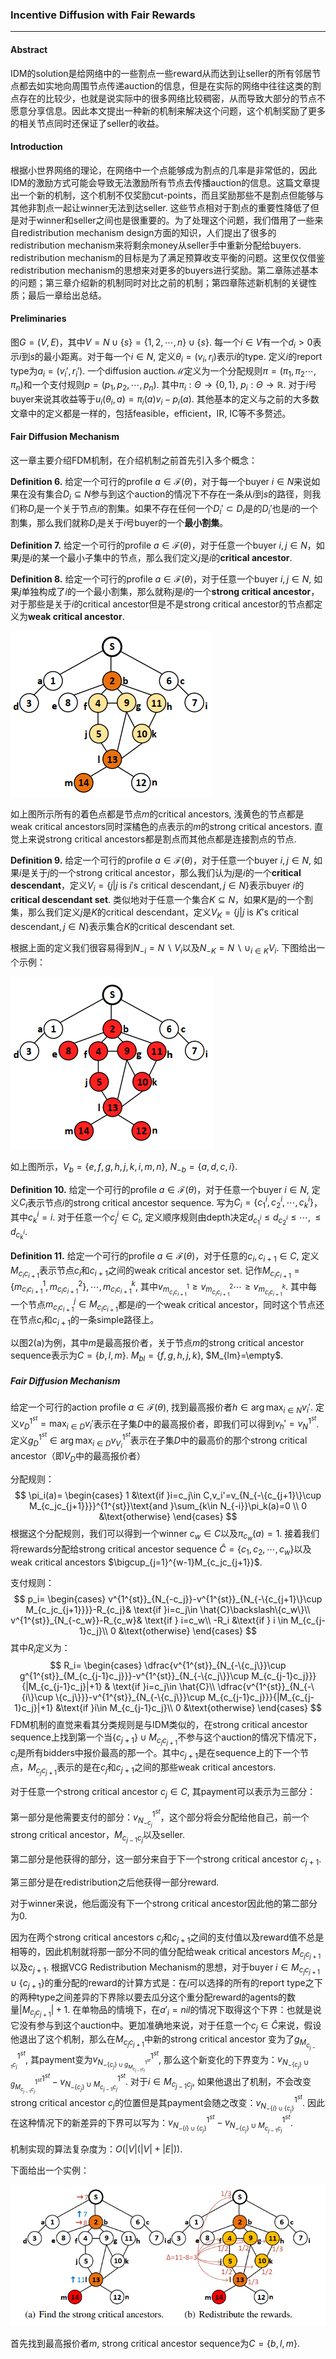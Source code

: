 ### Incentive Diffusion with Fair Rewards

---

#### Abstract

IDM的solution是给网络中的一些割点一些reward从而达到让seller的所有邻居节点都去如实地向周围节点传递auction的信息，但是在实际的网络中往往这类的割点存在的比较少，也就是说实际中的很多网络比较稠密，从而导致大部分的节点不愿意分享信息。因此本文提出一种新的机制来解决这个问题，这个机制奖励了更多的相关节点同时还保证了seller的收益。

#### Introduction

根据小世界网络的理论，在网络中一个点能够成为割点的几率是非常低的，因此IDM的激励方式可能会导致无法激励所有节点去传播auction的信息。这篇文章提出一个新的机制，这个机制不仅奖励cut-points，而且奖励那些不是割点但能够与其他非割点一起让winner无法到达seller. 这些节点相对于割点的重要性降低了但是对于winner和seller之间也是很重要的。为了处理这个问题，我们借用了一些来自redistribution mechanism design方面的知识，人们提出了很多的redistribution mechanism来将剩余money从seller手中重新分配给buyers. redistribution mechanism的目标是为了满足预算收支平衡的问题。这里仅仅借鉴redistribution mechanism的思想来对更多的buyers进行奖励。第二章陈述基本的问题；第三章介绍新的机制同时对比之前的机制；第四章陈述新机制的关键性质；最后一章给出总结。

#### Preliminaries

图$G=(V,E)$，其中$V=N\cup\{s\}=\{1,2,\cdots,n\}\cup\{s\}$. 每一个$i\in V$有一个$d_i>0$表示$i$到$s$的最小距离。对于每一个$i\in N$, 定义$\theta_i=(v_i,r_i)$表示$i$的type. 定义$i$的report type为$a_i=(v_i',r_i')$.  一个diffusion auction$\mathcal{M}$定义为一个分配规则$\pi=(\pi_1,\pi_2\cdots,\pi_n)$和一个支付规则$p=(p_1,p_2,\cdots,p_n)$. 其中$\pi_i:\Theta\rightarrow\{0,1\}$, $p_i: \Theta\rightarrow \mathbb{R}$. 对于$i$号buyer来说其收益等于$u_i(\theta_i,a)=\pi_i(a)v_i-p_i(a)$. 其他基本的定义与之前的大多数文章中的定义都是一样的，包括feasible，efficient，IR, IC等不多赘述。

#### Fair Diffusion Mechanism

这一章主要介绍FDM机制，在介绍机制之前首先引入多个概念：

**Definition 6.** 给定一个可行的profile $a\in \mathcal{F}(\theta)$，对于每一个buyer $i\in N$来说如果在没有集合$D_i\subseteq N$参与到这个auction的情况下不存在一条从$i$到$s$的路径，则我们称$D_i$是一个关于节点$i$的割集。如果不存在任何一个$D_i'\subset D_i$是的$D_i'$也是$i$的一个割集，那么我们就称$D_i$是关于$i$号buyer的一个**最小割集**。 

**Definition 7.** 给定一个可行的profile $a\in \mathcal{F}(\theta)$，对于任意一个buyer $i,j\in N$，如果$j$是$i$的某一个最小子集中的节点，那么我们定义$j$是$i$的**critical ancestor**.

**Definition 8.** 给定一个可行的profile $a\in \mathcal{F}(\theta)$，对于任意一个buyer $i,j\in N$, 如果$j$单独构成了$i$的一个最小割集，那么就称$j$是$i$的一个**strong critical ancestor**，对于那些是关于$i$的critical ancestor但是不是strong critical ancestor的节点都定义为**weak critical ancestor**. 

![FDM critical ancestors](FDM_1.png)

如上图所示所有的着色点都是节点$m$的critical ancestors, 浅黄色的节点都是weak critical ancestors同时深橘色的点表示的$m$的strong critical ancestors. 直觉上来说strong critical ancestors都是割点而其他点都是连接割点的节点. 

**Definition 9.** 给定一个可行的profile $a\in \mathcal{F}(\theta)$，对于任意一个buyer $i,j\in N$, 如果$i$是关于$j$的一个strong critical ancestor，那么我们认为$j$是$i$的一个**critical descendant**，定义$V_i=\{j|j\text{ is }i'\text{s }\text{critical descendant},j\in N\}$表示buyer $i$的**critical descendant set**. 类似地对于任意一个集合$K\subseteq N$，如果$K$是$j$的一个割集，那么我们定义$j$是$K$的critical descendant，定义$V_K=\{j|j\text{ is }K'\text{s }\text{critical descendant},j\in N\}$表示集合$K$的critical descendant set.

根据上面的定义我们很容易得到$N_{-i}=N\backslash V_i$以及$N_{-K}=N\backslash \cup_{i\in K}V_i$. 下图给出一个示例：

![FDM critical descendants](FDM_2.png)

如上图所示，$V_b=\{e,f,g,h,j,k,i,m,n\}$, $N_{-b}=\{a,d,c,i\}$.

**Definition 10.** 给定一个可行的profile $a\in \mathcal{F}(\theta)$，对于任意一个buyer $i\in N$, 定义$C_i$表示节点$i$的strong critical ancestor sequence. 写为$C_i=\{c_1^i,c_2^i,\cdots,c^i_k\}$，其中$c^i_k=i$. 对于任意一个$c_j^i\in C_i$, 定义顺序规则由depth决定$d_{c_1^i}\leq d_{c_2^i}\leq \cdots,\leq d_{c_k^i}$. 

**Definition 11.** 给定一个可行的profile $a\in \mathcal{F}(\theta)$，对于任意的$c_i,c_{i+1}\in C$, 定义$M_{c_ic_{i+1}}$表示节点$c_i$和$c_{i+1}$之间的weak critical ancestor set.  记作$M_{c_ic_{i+1}}=\{m^1_{c_ic_{i+1}},m^2_{c_ic_{i+1}}\},\cdots,m^k_{c_ic_{i+1}}$, 其中$v_{m^1_{c_ic_{i+1}}}\geq v_{m^2_{c_ic_{i+1}}}\cdots\geq v_{m^k_{c_ic_{i+1}}}$. 其中每一个节点$m^j_{c_ic_{i+1}}\in M_{c_ic_{i+1}}$都是$i$的一个weak critical ancestor，同时这个节点还在节点$c_i$和$c_{i+1}$的一条simple路径上。

以图2(a)为例，其中$m$是最高报价者，关于节点$m$的strong critical ancestor sequence表示为$C=\{b,l,m\}$. $M_{bl}=\{f,g,h,j,k\}$, $M_{lm}=\empty$.

##### Fair Diffusion Mechanism

给定一个可行的action profile $a\in \mathcal{F}(\theta)$, 找到最高报价者$h\in \arg\max_{i\in N}v_i'$. 定义$v_D^{1^{st}}=\max_{i\in D}v_i'$表示在子集$D$中的最高报价者，即我们可以得到$v_h'=v_N^{1^{st}}$. 定义$g_D^{1^{st}}\in \arg\max_{i\in D}v_{V_i}^{1^{st}}$表示在子集$D$中的最高价的那个strong critical ancestor（即$V_D$中的最高报价者）

分配规则：
$$
\pi_i(a)=
\begin{cases}
1 &\text{if }i=c_j\in C,v_i'=v_{N_{-\{c_{j+1}\}\cup M_{c_jc_{j+1}}}}^{1^{st}}\text{and }\sum_{k\in N_{-i}}\pi_k(a)=0 \\
0 &\text{otherwise}
\end{cases}
$$
根据这个分配规则，我们可以得到一个winner $c_w\in C$以及$\pi_{c_w}(a)=1$. 接着我们将rewards分配给strong critical ancestor sequence $\hat{C}=\{c_1,c_2,\cdots,c_w\}$以及weak critical ancestors $\bigcup_{j=1}^{w-1}M_{c_jc_{j+1}}$.

支付规则：
$$
p_i=
\begin{cases}
v^{1^{st}}_{N_{-c_j}}-v^{1^{st}}_{N_{-\{c_{j+1}\}\cup M_{c_jc_{j+1}}}}-R_{c_j}& \text{if }i=c_j\in \hat{C}\backslash\{c_w\}\\
v^{1^{st}}_{N_{-c_w}}-R_{c_w}& \text{if } i=c_w\\
-R_i &\text{if } i \in M_{c_{j-1}c_j}\\
0 &\text{otherwise}
\end{cases}
$$
其中$R_i$定义为：
$$
R_i=
\begin{cases}
\dfrac{v^{1^{st}}_{N_{-\{c_j\}}\cup g^{1^{st}}_{M_{c_{j-1}c_j}}}-v^{1^{st}}_{N_{-\{c_j\}}\cup M_{c_{j-1}c_j}}}{|M_{c_{j-1}c_j}|+1} & \text{if }i=c_j\in \hat{C}\\
\dfrac{v^{1^{st}}_{N_{-\{i\}\cup \{c_j\}}}-v^{1^{st}}_{N_{-\{c_j\}}\cup M_{c_{j-1}c_j}}}{|M_{c_{j-1}c_j}|+1} &\text{if }i\in M_{c_{j-1}c_j}\\
0 &\text{otherwise}
\end{cases}
$$
FDM机制的直觉来看其分类规则是与IDM类似的，在strong critical ancestor sequence上找到第一个当$\{c_{j+1}\}\cup M_{c_jc_{j+1}}$不参与这个auction的情况下情况下，$c_j$是所有bidders中报价最高的那一个。其中$c_{j+1}$是在sequence上的下一个节点，$M_{c_jc_{j+1}}$表示的是在$c_{j}$和$c_{j+1}$之间的那些weak critical ancestors.

对于任意一个strong critical ancestor $c_j\in C$, 其payment可以表示为三部分：

第一部分是他需要支付的部分：$v^{1^{st}}_{N_{-c_j}}$，这个部分将会分配给他自己，前一个strong critical ancestor，$M_{c_{j-1}c_j}$以及seller.

第二部分是他获得的部分，这一部分来自于下一个strong critical ancestor $c_{j+1}$. 

第三部分是在redistribution之后他获得一部分reward.

对于winner来说，他后面没有下一个strong critical ancestor因此他的第二部分为0.

因为在两个strong critical ancestors $c_j$和$c_{j+1}$之间的支付值以及reward值不总是相等的，因此机制就将那一部分不同的值分配给weak critical ancestors $M_{c_jc_{j+1}}$以及$c_{j+1}$. 根据VCG Redistribution Mechanism的思想，对于buyer $i\in M_{c_jc_{j+1}}\cup \{c_{j+1}\}$的重分配的reward的计算方式是：在$i$可以选择的所有的report type之下的两种type之间差异的下界除以要去瓜分这个重分配reward的agents的数量$|M_{c_jc_{j+1}}|+1$. 在单物品的情境下，在$a'_i=nil$的情况下取得这个下界：也就是说它没有参与到这个auction中。更加准确地来说，对于任意一个$c_j\in \hat{C}$来说，假设他退出了这个机制，那么在$M_{c_jc_{j+1}}$中新的strong critical ancestor 变为了$g^{1^{st}}_{M_{c_{j-1}c_j}}$, 其payment变为$v^{1^{st}}_{N_{-\{c_j\} \cup g^{1^{st}}_{M_{c_{j-1}c_j}}}}$, 那么这个新变化的下界变为：$v^{1^{st}}_{N_{-\{c_j\}}\cup g^{1^{st}}_{M_{c_{j-1}c_j}}}-v^{1^{st}}_{N_{-\{c_j\}}\cup M_{c_{j-1}c_j}}$. 对于$i\in M_{c_{j-1}c_j}$, 如果他退出了机制，不会改变strong critical ancestor $c_j$的位置但是其payment会随之改变：$v^{1^{st}}_{N_{-\{i\}\cup \{c_j\}}}$. 因此在这种情况下的新差异的下界可以写为：$v^{1^{st}}_{N_{-\{i\}\cup \{c_j\}}}-v^{1^{st}}_{N_{-\{c_j\}}\cup M_{c_{j-1}c_j}}$.

机制实现的算法复杂度为：$O(|V|(|V|+|E|))$. 

下面给出一个实例：

![Example for FDM](FDM_3.png)

首先找到最高报价者$m$, strong critical ancestor sequence为$C=\{b,l,m\}$. 

